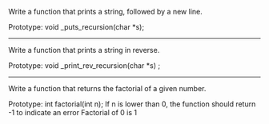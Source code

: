 Write a function that prints a string, followed by a new line.

Prototype: void _puts_recursion(char *s);
***************************************************
Write a function that prints a string in reverse.

Prototype: void _print_rev_recursion(char *s)
;
************************************************************
Write a function that returns the factorial of a given number.

Prototype: int factorial(int n);
If n is lower than 0, the function should return -1 to indicate an error
Factorial of 0 is 1
